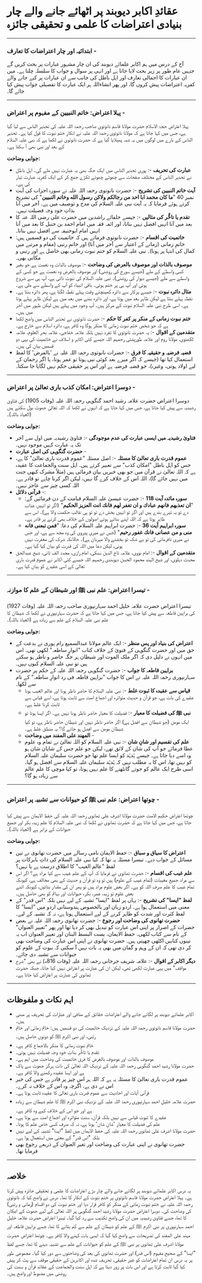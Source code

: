 # عقائدِ اکابر دیوبند پر اٹھائے جانے والے چار بنیادی اعتراضات کا علمی و تحقیقی جائزہ

---

### **ابتدائیہ اور چار اعتراضات کا تعارف** -
آج کے درس میں ہم اکابر علمائے دیوبند کی ان چار مشہور عبارات پر بحث کریں گے جنہیں عام طور پر زیر بحث لایا جاتا ہے اور انہی پر سوال و جواب کا سلسلہ چلتا ہے۔ میں ان عبارات کا اجمالی تعارف اور اہل باطل کی جانب سے ان عبارات پر کیے جانے والے کفریہ اعتراضات پیش کروں گا، اور پھر انشاءاللہ ہر ایک عبارت کا تفصیلی جواب پیش کیا جائے گا۔

---

### **پہلا اعتراض: خاتم النبیین کے مفہوم پر اعتراض** -
پہلا اعتراض حجۃ الاسلام حضرت مولانا قاسم نانوتوی صاحب رحمۃ اللہ علیہ کی تحذیر الناس سے لیا گیا ہے، جس میں کہا جاتا ہے کہ مولانا نانوتوی رحمۃ اللہ علیہ نے انکارِ ختم نبوت کا قول کیا ہے۔ تحذیر الناس کے بارے میں لوگوں میں یہ شبہ پھیلایا گیا ہے کہ حضرت نانوتوی نے لکھا ہے کہ نبی علیہ السلام کے بعد اور نبی بھی آ سکتا ہے۔

**جوابی وضاحت:**
* **عبارت کی تحریف** -: پوری تحذیر الناس میں ایک جگہ بھی یہ عبارت نہیں ملے گی۔ اہل باطل نے تحذیر الناس کے مختلف صفحات سے چھوٹے چھوٹے ٹکڑے جمع کر کے ایک کفریہ عبارت تیار کی ہے۔
* **آیت خاتم النبیین کی تشریح** -: حضرت نانوتوی رحمۃ اللہ علیہ نے سورہ احزاب کی آیت نمبر 40 "**ما کان محمد ابا احد من رجالکم ولاكن رسول الله وخاتم النبیین**" کی تشریح کرتے ہوئے فرمایا کہ یہ آیت نبی علیہ السلام کی مدح و توصیف میں ہے۔ آخر میں آنا بذاتِ خود وجہ فضیلت نہیں۔
* **تقدم یا تاخُّر کی مثالیں** -: جیسے خلفائے راشدین میں حضرت علی رضی اللہ عنہ کا بعد میں آنا انہیں افضل نہیں بناتا، اور ائمہ فقہ میں امام احمد بن حنبل کا بعد میں آنا انہیں امام ابوحنیفہ سے افضل نہیں بناتا۔
* **خاتمیت کی اقسام** -: حضرت نانوتوی فرماتے ہیں کہ خاتمیت کی دو قسمیں ہیں: خاتمِ زمانی (زمانے کے اعتبار سے آخر میں آنا) اور خاتمِ رتبی (مقام و مرتبے میں کمال کی انتہا پر ہونا)۔ نبی علیہ السلام کو ختم نبوت زمانی بھی حاصل ہے اور رتبی و مکانی بھی۔
* **موصوف بالذات اور موصوف بالعرض کی وضاحت** -: موصوف بالذات وہ نعمت ہے جو بغیر کسی واسطے کے ملے (جیسے سورج کی روشنی) اور موصوف بالعرض وہ نعمت ہے جو کسی کے واسطے سے ملے (جیسے دیوار کی روشنی)۔ نبی علیہ السلام کی نبوت ذاتی ہے، آپ ہی سے شروع ہوئی اور آپ ہی پر ختم ہوئی۔ باقی انبیاء کو آپ کے واسطے سے ملی ہے۔
* **مثال دائرہ نبوت** -: جیسے پرکار سے دائرہ کھینچتے وقت پہلے نقطہ لگتا ہے، پھر دائرہ بنتا ہے۔ نقطہ پہلے بنتا ہے لیکن ظاہر بعد میں ہوتا ہے، اور دائرہ بننے میں بعد میں ہے لیکن ظاہر پہلے ہوتا ہے۔ اسی طرح نبی علیہ السلام نبوت کے مرکز ہیں۔ آپ وجود میں پہلے ہیں لیکن ظہور میں آخر میں ہیں۔
* **ختم نبوت زمانی کے منکر پر کفر کا حکم** -: حضرت نانوتوی نے تحذیر الناس میں واضح لکھا ہے کہ جو شخص ختم نبوت زمانی کا منکر ہوگا وہ کافر ہے، دائرہ اسلام سے خارج ہے۔
* **متقدمین کے اقوال** -: یہ حضرت نانوتوی کا تفرد نہیں بلکہ علامہ خفاجی، علامہ بحر العلوم، علامہ لکھنوی، مولانا روم اور علامہ طورپشتی رحمہم اللہ جیسے کئی اکابر و اسلاف نے خاتمیت کی یہی دو قسمیں بیان کی ہیں۔
* **قضیہ فرضیہ و حقیقیہ کا فرق** -: حضرات نانوتوی رحمۃ اللہ علیہ نے 'بالفرض' کا لفظ استعمال کیا تھا (جیسے کہ اگر میرے بعد کوئی نبی ہوتا تو عمر ہوتا، یا اگر رحمان کے لیے اولاد ہوتی، وغیرہ)، جو قضیہ فرضیہ ہے اور اس پر حقیقی حکم نہیں لگایا جا سکتا۔

---

### **دوسرا اعتراض: امکان کذب باری تعالیٰ پر اعتراض** -
دوسرا اعتراض حضرت علامہ رشید احمد گنگوہی رحمۃ اللہ علیہ (وفات 1905) کی فتاویٰ رشیدیہ سے پیش کیا جاتا ہے، جس میں کہا جاتا ہے کہ انہوں نے لکھا کہ اللہ تعالیٰ جھوٹ بول سکتے ہیں (العیاذ باللہ)۔

**جوابی وضاحت:**
* **فتاویٰ رشیدیہ میں ایسی عبارت کی عدم موجودگی** -: فتاویٰ رشیدیہ میں اول سے آخر تک یہ عبارت کہیں موجود نہیں۔
* **حضرت گنگوہی کی اصل عبارت** -
* **عموم قدرت باری تعالیٰ کا مسئلہ** -: اصل مسئلہ "عموم قدرت باری تعالیٰ" کا ہے، جس کو اہل باطل "امکان کذب" سے تعبیر کرتے ہیں۔ اہل سنت والجماعت کا عقیدہ ہے کہ اللہ تعالیٰ نے قرآن میں جو بھی خبریں بیان فرمائی ہیں (مثلاً مشرک کبھی جنت میں نہیں جائے گا)، اللہ اس کے خلاف کرے گا نہیں، لیکن اگر کرنا چاہے تو قادر ہے۔ اللہ کسی چیز سے عاجز نہیں۔
* **قرآنی دلائل** -:
    * **سورہ مائدہ آیت 118** -: حضرت عیسیٰ علیہ السلام قیامت کے دن فرمائیں گے: "**ان تعذبهم فانهم عبادك و ان تغفر لهم فانك انت العزيز الحکیم**" (اگر تو انہیں عذاب دے تو یہ تیرے بندے ہیں اور اگر تو انہیں بخش دے تو تو ہی غالب حکمت والا ہے)۔ اس سے ظاہر ہوتا ہے کہ اللہ اپنے بنائے ہوئے اصولوں کے خلاف بھی کرنے پر قادر ہے۔
    * **سورہ ابراہیم آیت 36** -: حضرت ابراہیم علیہ السلام کی دعا: "**فمن تبعنی فانه منی و من عصانی فانك غفور رحیم**" (جس نے میری پیروی کی وہ مجھ سے ہے، اور جس نے میری نافرمانی کی تو بے شک تو بخشنے والا مہربان ہے)۔ حالانکہ شرک کی مغفرت نہیں ہونی، لیکن دعا میں اللہ کی قدرت کو بیان کیا گیا ہے۔
* **متقدمین کے اقوال** -: امام نووی، علامہ تاج الدین سبکی، امام رازی، مجدد الف ثانی، شیخ عبدالحق محدث دہلوی، اور شیخ الہند محمود الحسن دیوبندی رحمہم اللہ جیسے کئی اکابر نے عموم قدرت باری تعالیٰ کے اسی عقیدے کو بیان کیا ہے۔

---

### **تیسرا اعتراض: علم نبی ﷺ اور شیطان کے علم کا موازنہ** -
تیسرا اعتراض حضرت علامہ خلیل احمد سہارنپوری صاحب رحمۃ اللہ علیہ (وفات 1927) کی براہین قاطعہ سے پیش کیا جاتا ہے، جس میں کہا جاتا ہے کہ حضرت سہارنپوری نے لکھا کہ شیطان کا علم نبی علیہ السلام کے علم سے زیادہ ہے (العیاذ باللہ)۔

**جوابی وضاحت:**
* **اعتراض کی بنیاد اور پس منظر** -: ایک عالم مولانا عبدالسمیع رام پوری نے بدعت کے حق میں اور حضرت گنگوہی کے فتویٰ کے خلاف کتاب "انوارِ ساطعہ" لکھی تھی۔ اس میں انہوں نے دلیل دی کہ اگر ملک الموت اور شیطان ہر جگہ حاضر و ناظر ہو سکتے ہیں تو نبی علیہ السلام کیوں نہیں۔
* **براہین قاطعہ کا جواب** -: حضرت گنگوہی رحمۃ اللہ علیہ کے حکم پر حضرت سہارنپوری رحمۃ اللہ علیہ نے اس کا جواب "براہین قاطعہ فی رد انوارِ ساطعہ" کے نام سے لکھا۔
    * **قیاس سے عقیدہ کا ثبوت غلط** -: نبی علیہ السلام کا حاضر ناظر ہونا اور عالم الغیب ہونا عقیدے کی بات ہے، جو قرآن و حدیث متواترہ اور اجماع امت سے ثابت ہوتا ہے، اسے قیاس سے ثابت کرنا غلط ہے۔
    * **نبی ﷺ کی فضیلت کا معیار** -: فضیلت کا معیار حاضر ناظر ہونا نہیں ہے۔ اگر ایسا ہوتا تو ایک مومن (جو شیطان سے افضل ہے) اگر حاضر ناظر نہیں اور شیطان حاضر ناظر ہے، تو کیا شیطان مومن سے افضل ہو جائے گا؟ یہ منطق غلط ہے۔
    * **المهند علی المفند میں وضاحت** -
    * **علم کی تقسیم اور شانِ شان** -: نبی علیہ السلام کو اللہ تعالیٰ نے تمام وہ علوم عطا فرمائے جو آپ کی شان کے لائق تھے، لیکن جو علم جس کے شایان شان ہو وہ اسے دیا جاتا ہے۔ جیسے ہُدہُد کو ایسا علم تھا جو حضرت سلیمان علیہ السلام کو نہیں تھا، اس کا یہ مطلب نہیں کہ ہُدہُد سلیمان علیہ السلام سے افضل ہو گیا۔ اسی طرح ایک عالم کو جوتے گانٹھنے کا علم نہیں ہوتا، تو کیا موچی کا علم عالم سے زیادہ ہو گا؟

---

### **چوتھا اعتراض: علم نبی ﷺ کو حیوانات سے تشبیہ پر اعتراض** -
چوتھا اعتراض حکیم الامت حضرت مولانا اشرف علی تھانوی رحمۃ اللہ علیہ کی حفظ الایمان سے پیش کیا جاتا ہے، جس میں کہا جاتا ہے کہ حضرت تھانوی نے لکھا کہ نبی علیہ السلام کا علم زید، بکر اور جمیع حیوانات کے برابر ہے (العیاذ باللہ)۔

**جوابی وضاحت:**
* **اعتراض کا سیاق و سباق** -: حفظ الایمان نامی رسالے میں حضرت تھانوی نے تین مسائل کے جواب دیے۔ تیسرا مسئلہ یہ تھا کہ کیا نبی علیہ السلام کی ذاتِ بابرکات پر لفظ "عالم الغیب" کا اطلاق درست ہے یا نہیں؟
* **علم غیب کی اقسام** -: حضرت تھانوی نے فرمایا کہ آپ کے علم غیب سے کیا مراد ہے؟ اگر اس سے مراد جمیع مغیبات (تمام غیب کے علوم) ہیں تو وہ تو قرآن و حدیث کے بھی مخالف ہے، کیونکہ تمام غیب کا علم صرف اللہ کو ہے۔ اگر بعض علوم مراد ہیں تو پھر ان کی مقدار بتائیں، کیونکہ اتنے بعض علوم تو زید، عمر، بکر، حیوانات اور بہائم کو بھی حاصل ہیں۔
* **لفظ "ایسا" کی تشریح** -: یہاں پر لفظ "ایسا" تشبیہ کے لیے نہیں بلکہ "اس قدر" کے معنی میں استعمال ہوا ہے۔ اردو زبان اور بالخصوص ہندوستانی اردو میں "ایسا" کا لفظ کثرت اور شدت کو ظاہر کرنے کے لیے استعمال ہوتا ہے، نہ کہ تشبیہ کے لیے۔
* **حضرت تھانوی کی وضاحت اور رجوع** -: حضرت تھانوی رحمۃ اللہ علیہ نے بعض حضرات کے اصرار پر اپنی اس عبارت کو تبدیل بھی کر دیا تھا اور پھر "تغییر العنوان" کے نام سے کتاب لکھی۔ حفظ الایمان، بست البسط البنان اور تغییر العنوان اب یہ تینوں کتابیں اکٹھی چھپتی ہیں۔ حضرت تھانوی نے اپنی اس عبارت کی وضاحت بھی کر دی تھی کہ ان کے وہم و گمان میں بھی یہ بات نہیں آ سکتی کہ نبوت کے علوم کو حیوانات سے تشبیہ دی جائے۔
* **دیگر اکابر کے اقوال** -: علامہ شریف جرجانی رحمۃ اللہ علیہ (وفات 816ھ) نے بھی "شرح مواقف" میں یہی عبارت لکھی تھی، لیکن ان کی عبارت پر اعتراض نہیں کیا جاتا، جبکہ حضرت تھانوی کی عبارت پر اعتراض کیا جاتا ہے۔

---

## **اہم نکات و ملفوظات**
* اکابر علمائے دیوبند پر لگائے جانے والے اعتراضات حقائق کے منافی اور عبارات کی تحریف پر مبنی ہیں۔
* حضرت مولانا قاسم نانوتوی رحمۃ اللہ علیہ کے نزدیک خاتمیت کی دو قسمیں ہیں: خاتمِ زمانی اور خاتمِ رتبی، اور نبی اکرم ﷺ کو دونوں حاصل ہیں۔
* خاتم نبوت زمانی کا منکر بالاجماع کافر ہے۔
* تقدم یا تاخُّر بذاتِ خود وجہ فضیلت نہیں ہوتی۔
* موصوف بالذات اور موصوف بالعرض کا فرق خاتمیت کی وضاحت میں اہم ہے۔
* حضرت مولانا رشید احمد گنگوہی رحمۃ اللہ علیہ کے نزدیک اللہ تعالیٰ کی ذات ہرگز جھوٹ سے پاک ہے اور ایسا عقیدہ رکھنے والا کافر ہے۔
* عموم قدرت باری تعالیٰ کا مسئلہ یہ ہے کہ اللہ ہر اس چیز پر قادر ہے جس کی خبر اس نے دی ہے، اگرچہ وہ اس کے خلاف نہ کرے۔
* قرآنی آیات اور احادیث سے عموم قدرت باری تعالیٰ کا عقیدہ ثابت ہوتا ہے۔
* حضرت علامہ خلیل احمد سہارنپوری رحمۃ اللہ علیہ کے نزدیک نبی اکرم ﷺ کا علم شیطان سے زیادہ ہے اور جو اس کے خلاف کہے وہ کافر ہے۔
* عقیدے کا ثبوت قیاس سے نہیں بلکہ قرآن، سنت متواترہ اور اجماع امت سے ہوتا ہے۔
* علم کی فضیلت کا معیار 'شانِ شان' ہونا ہے، نہ کہ صرف کسی خاص علم کا ہونا۔
* حضرت مولانا اشرف علی تھانوی رحمۃ اللہ علیہ کی حفظ الایمان میں لفظ "ایسا" تشبیہ کے لیے نہیں بلکہ "اس قدر" کے معنی میں استعمال ہوا ہے۔
* حضرت تھانوی نے اپنی عبارت کی وضاحت اور تغیر العنوان کے ذریعے رجوع بھی فرمایا تھا۔

---

## **خلاصہ**
یہ درس اکابر علمائے دیوبند پر لگائے جانے والے چار بڑے اعتراضات کا علمی و تحقیقی جائزہ پیش کرتا ہے۔ پہلا اعتراض حضرت مولانا قاسم نانوتوی پر ختم نبوت کے انکار کا تھا۔ درس نے واضح کیا کہ نانوتوی رحمۃ اللہ علیہ نے ختم نبوت زمانی کے منکر کو کافر قرار دیا اور ختم نبوت کی دو اقسام (زمانی و رتبی) کی وضاحت کی۔ دوسرا اعتراض حضرت مولانا رشید احمد گنگوہی پر اللہ تعالیٰ کے لیے جھوٹ کے امکان کا تھا، جسے فتاویٰ رشیدیہ میں ان کی واضح تکذیب سے رد کیا گیا۔ تیسرا اعتراض حضرت علامہ خلیل احمد سہارنپوری پر نبی اکرم ﷺ کے علم کو شیطان کے علم سے کم بتانے کا تھا، جسے براہین قاطعہ اور مہند علی المفند کی تصریحات سے واضح کیا گیا کہ ایسی بات کہنے والا کافر ہے۔ چوتھا اعتراض حضرت مولانا اشرف علی تھانوی پر نبی ﷺ کے علم کو حیوانات کے علم سے تشبیہ دینے کا تھا، جسے لفظ "ایسا" کے صحیح مفہوم (اس قدر) اور حضرت تھانوی کی بعد کی وضاحتوں سے دور کیا گیا۔ مجموعی طور پر یہ درس ان تمام اعتراضات کو غیر حقیقی، تحریف شدہ اور اکابرین کے حقیقی موقف سے ہٹ کر پیش کیا گیا ثابت کرتا ہے اور اس بات پر زور دیتا ہے کہ اہل سنت والجماعت کے عقائد قرآن و سنت کی روشنی میں مضبوط اور واضح ہیں۔
